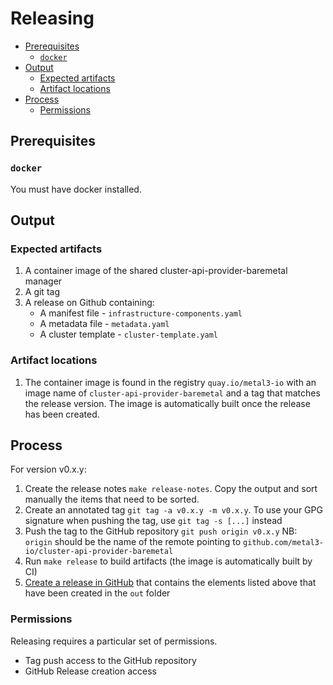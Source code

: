 # Releasing

<!-- START doctoc generated TOC please keep comment here to allow auto update -->
<!-- DON'T EDIT THIS SECTION, INSTEAD RE-RUN doctoc TO UPDATE -->

- [Prerequisites](#prerequisites)
  - [`docker`](#docker)
- [Output](#output)
  - [Expected artifacts](#expected-artifacts)
  - [Artifact locations](#artifact-locations)
- [Process](#process)
  - [Permissions](#permissions)

<!-- END doctoc generated TOC please keep comment here to allow auto update -->

## Prerequisites

### `docker`

You must have docker installed.

## Output

### Expected artifacts

1. A container image of the shared cluster-api-provider-baremetal manager
1. A git tag
1. A release on Github containing:
    - A manifest file - `infrastructure-components.yaml`
    - A metadata file - `metadata.yaml`
    - A cluster template - `cluster-template.yaml`

### Artifact locations

1. The container image is found in the registry `quay.io/metal3-io` with an image
   name of `cluster-api-provider-baremetal` and a tag that matches the release
   version. The image is automatically built once the release has been created.

## Process

For version v0.x.y:

1. Create the release notes `make release-notes`. Copy the output and sort
   manually the items that need to be sorted.
1. Create an annotated tag `git tag -a v0.x.y -m v0.x.y`. To use your GPG
   signature when pushing the tag, use `git tag -s [...]` instead
1. Push the tag to the GitHub repository `git push origin v0.x.y`
   NB: `origin` should be the name of the remote pointing to
   `github.com/metal3-io/cluster-api-provider-baremetal`
1. Run `make release` to build artifacts (the image is automatically built by CI)
1. [Create a release in GitHub](https://help.github.com/en/github/administering-a-repository/creating-releases)
   that contains the elements listed above that have been created in the `out`
   folder

### Permissions

Releasing requires a particular set of permissions.

- Tag push access to the GitHub repository
- GitHub Release creation access
